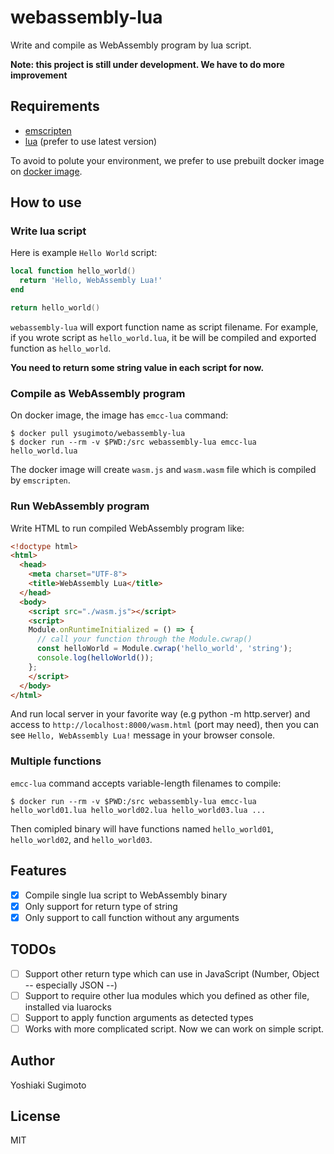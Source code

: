 # webassembly-lua

Write and compile as WebAssembly program by lua script.

**Note: this project is still under development. We have to do more improvement**

## Requirements

- [emscripten](https://github.com/kripken/emscripten)
- [lua](https://www.lua.org/) (prefer to use latest version)

To avoid to polute your environment, we prefer to use prebuilt docker image on [docker image](https://hub.docker.com/r/ysugimoto/webassembly-lua/).

## How to use

### Write lua script

Here is example `Hello World` script:

```lua
local function hello_world()
  return 'Hello, WebAssembly Lua!'
end

return hello_world()
```

`webassembly-lua` will export function name as script filename.
For example, if you wrote script as `hello_world.lua`, it be will be compiled and exported function as `hello_world`.

__You need to return some string value in each script for now.__


### Compile as WebAssembly program

On docker image, the image has `emcc-lua` command:

```shell
$ docker pull ysugimoto/webassembly-lua
$ docker run --rm -v $PWD:/src webassembly-lua emcc-lua hello_world.lua
```

The docker image will create `wasm.js` and `wasm.wasm` file which is compiled by `emscripten`.

### Run WebAssembly program

Write HTML to run compiled WebAssembly program like:

```html
<!doctype html>
<html>
  <head>
    <meta charset="UTF-8">
    <title>WebAssembly Lua</title>
  </head>
  <body>
    <script src="./wasm.js"></script>
    <script>
    Module.onRuntimeInitialized = () => {
      // call your function through the Module.cwrap()
      const helloWorld = Module.cwrap('hello_world', 'string');
      console.log(helloWorld());
    };
    </script>
  </body>
</html>
```

And run local server in your favorite way (e.g python -m http.server) and access to `http://localhost:8000/wasm.html` (port may need), then you can see `Hello, WebAssembly Lua!` message in your browser console.

### Multiple functions

`emcc-lua` command accepts variable-length filenames to compile:

```
$ docker run --rm -v $PWD:/src webassembly-lua emcc-lua hello_world01.lua hello_world02.lua hello_world03.lua ...
```

Then comipled binary will have functions named `hello_world01`, `hello_world02`, and `hello_world03`.

## Features

- [x] Compile single lua script to WebAssembly binary
- [x] Only support for return type of string
- [x] Only support to call function without any arguments

## TODOs

- [ ] Support other return type which can use in JavaScript (Number, Object -- especially JSON --)
- [ ] Support to require other lua modules which you defined as other file, installed via luarocks
- [ ] Support to apply function arguments as detected types
- [ ] Works with more complicated script. Now we can work on simple script.

## Author

Yoshiaki Sugimoto

## License


MIT
